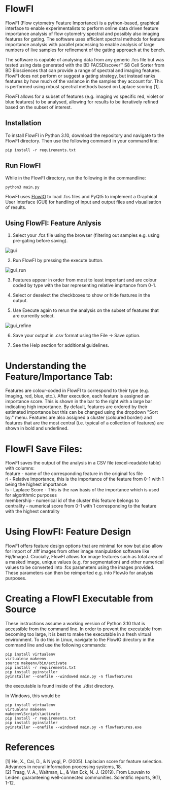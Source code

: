 # FlowFI

FlowFI (Flow cytometry Feature Importance) is a python-based, graphical interface to enable experimentalists to perform online data driven feature importance analysis of flow cytometry spectral and possibly also imaging features for gating. The software uses efficient spectral methods for feature importance analysis with parallel processing to enable analysis of large numbers of live samples for refinement of the gating approach at the bench. 

The software is capable of analysing data from any generic .fcs file but was tested using data generated with the BD FACSDiscover™ S8 Cell Sorter from BD Biosciences that can provide a range of spectral and imaging features. FlowFI does not perform or suggest a gating strategy, but instead ranks features by how much of the variance in the samples they account for. This is performed using robust spectral methods based on Laplace scoring [1].

FlowFI allows for a subset of features (e.g. imaging vs specific red, violet or blue features) to be analysed, allowing for results to be iteratively refined based on the subset of interest.

## Installation
To install FlowFI in Python 3.10, download the repository and navigate to the FlowFI directory. Then use the following command in your command line:

```
pip install -r requirements.txt
```

## Run FlowFI
While in the FlowFI directory, run the following in the commandline:
```
python3 main.py
```

FlowFI uses [FlowIO](https://github.com/whitews/FlowIO) to load .fcs files and PyQt5 to implement a Graphical User Interface (GUI) for handling of input and output files and visualisation of results.

## Using FlowFI: Feature Anlysis
1. Select your .fcs file using the browser (filtering out samples e.g. using pre-gating before saving).

![gui](https://github.com/jameswilsenach/FlowFI/blob/main/analysis_start.png?raw=true)

2. Run FlowFI by pressing the execute button.

![gui_run](https://github.com/jameswilsenach/FlowFI/blob/main/analysis_inprogress.png?raw=true)

3. Features appear in order from most to least important and are colour coded by type with the bar representing relative imprtance from 0-1.

4. Select or deselect the checkboxes to show or hide features in the output.

5. Use Execute again to rerun the analysis on the subset of features that are currently select.

![gui_refine](https://github.com/jameswilsenach/FlowFI/blob/main/analysis_complete.png?raw=true)  

6. Save your output in .csv format using the File -> Save option.

7. See the Help section for additional guidelines.

# Understanding the Feature/Importance Tab:
Features are colour-coded in FlowFI to correspond to their type (e.g. Imaging, red, blue, etc.). After execution, each feature is assigned an importance score. This is shown in the bar to the right with a large bar indicating high importance. By default, features are ordered by their estimated importance but this can be changed using the dropdown "Sort by:" menu. Features are also assigned a cluster (coloured border) and features that are the most central (i.e. typical of a collection of features) are shown in bold and underlined.


# FlowFI Save Files:
FlowFI saves the output of the analysis in a CSV file (excel-readable table) with columns:\
feature - name of the corresponding feature in the original fcs file\
ri - Relative Importance, this is the importance of the feature from 0-1 with 1 being the highest importance\
ls - Laplace Score - This is the raw basis of the importance which is used for algorithmic purposes\
membership - numerical id of the cluster this feature belongs to\
centrality - numerical score from 0-1 with 1 corresponding to the feature with the highest centrality

# Using FlowFI: Feature Design

FlowFI offers feature design options that are minimal for now but also allow for import of .tiff images from other image manipulation software like Fiji/ImageJ. Crucially, FlowFI allows for image features such as total area of a masked image, unique values (e.g. for segmentation) and other numerical values to be converted into .fcs parameters using the images provided. These parameters can then be reimported e.g. into FlowJo for analysis purposes. 

# Creating a FlowFI Executable from Source
These instructions assume a working version of Python 3.10 that is accessible from the command line. In order to prevent the executable from becoming too large, it is best to make the executable in a fresh virtual environment. To do this in Linux, navigate to the FlowIO directory in the command line and use the following commands:
```
pip install virtualenv
virtualenv makeenv
source makeenv/bin/activate
pip install -r requirements.txt
pip install pyinstaller
pyinstaller --onefile --windowed main.py -n flowfeatures
```
the executable is found inside of the ./dist directory.

In Windows, this would be
```
pip install virtualenv
virtualenv makeenv
makeenv\Scripts\activate
pip install -r requirements.txt
pip install pyinstaller
pyinstaller --onefile --windowed main.py -n flowfeatures.exe
```



# References
[1] He, X., Cai, D., & Niyogi, P. (2005). Laplacian score for feature selection. Advances in neural information processing systems, 18.\
[2] Traag, V. A., Waltman, L., & Van Eck, N. J. (2019). From Louvain to Leiden: guaranteeing well-connected communities. Scientific reports, 9(1), 1-12.
